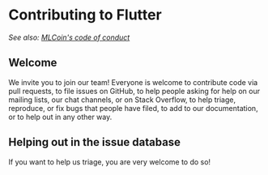 Contributing to Flutter
=======================

_See also: [MLCoin's code of conduct](CODE_OF_CONDUCT.md)_

Welcome
-------

We invite you to join our team! Everyone is welcome to contribute code
via pull requests, to file issues on GitHub, to help people asking for
help on our mailing lists, our chat channels, or on Stack Overflow, to
help triage, reproduce, or fix bugs that people have filed, to add to our
documentation, or to help out in any other way.


Helping out in the issue database
---------------------------------

If you want to help us triage, you are very welcome to do so!
